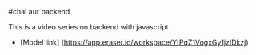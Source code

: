 #chai aur backend 

This is a video series on backend with javascript

- [Model link] (https://app.eraser.io/workspace/YtPqZ1VogxGy1jzIDkzj)